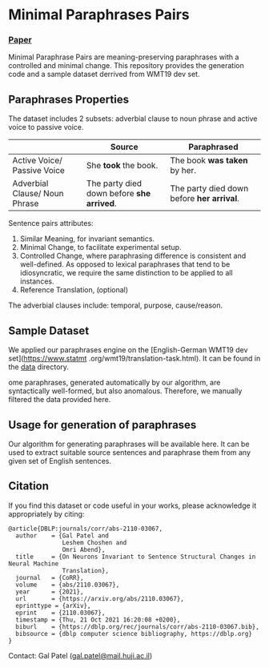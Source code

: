 # Minimal Paraphrases Pairs
### [Paper](https://arxiv.org/abs/2110.03067)

Minimal Paraphrase Pairs are meaning-preserving paraphrases with a controlled and minimal change.
This repository provides the generation code and a sample dataset derrived from WMT19 dev set.


## Paraphrases Properties
The dataset includes 2 subsets: adverbial clause to noun phrase and active voice to passive voice.

|                               | Source                                      | Paraphrased                                 |
|-------------------------------|---------------------------------------------|---------------------------------------------|
| Active Voice/ Passive Voice   | She **took** the book.                      | The book **was taken** by her.              |
| Adverbial Clause/ Noun Phrase | The party died down before **she arrived**. | The party died down before **her arrival**. |

Sentence pairs attributes:
1. Similar Meaning, for invariant semantics.
2. Minimal Change, to facilitate experimental setup.
3. Controlled Change, where paraphrasing difference is consistent and well-defined. As opposed to 
lexical paraphrases that tend to be idiosyncratic, we require the same distinction to be applied to all instances.
4. Reference Translation, (optional)

The adverbial clauses include: temporal, purpose, cause/reason.

## Sample Dataset
We applied our paraphrases engine on the [English-German WMT19 dev set](https://www.statmt
.org/wmt19/translation-task.html). It can be found in the [data](data) directory.

ome paraphrases, generated automatically by our algorithm, are syntactically well-formed, but also 
anomalous. Therefore, we manually filtered the data provided here.

## Usage for generation of paraphrases
Our algorithm for generating paraphrases will be available here. It can be used to extract 
suitable source sentences and paraphrase them from any given set of English sentences.

## Citation

If you find this dataset or code useful in your works, please acknowledge it
appropriately by citing:

```
@article{DBLP:journals/corr/abs-2110-03067,
  author    = {Gal Patel and
               Leshem Choshen and
               Omri Abend},
  title     = {On Neurons Invariant to Sentence Structural Changes in Neural Machine
               Translation},
  journal   = {CoRR},
  volume    = {abs/2110.03067},
  year      = {2021},
  url       = {https://arxiv.org/abs/2110.03067},
  eprinttype = {arXiv},
  eprint    = {2110.03067},
  timestamp = {Thu, 21 Oct 2021 16:20:08 +0200},
  biburl    = {https://dblp.org/rec/journals/corr/abs-2110-03067.bib},
  bibsource = {dblp computer science bibliography, https://dblp.org}
}
```

Contact: Gal Patel (gal.patel@mail.huji.ac.il)
